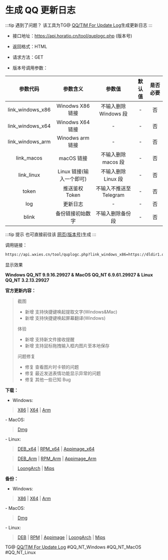 # 生成 QQ 更新日志

:::tip 遇到了问题？
该工具为TG@ [QQ/TIM For Update Log](https://t.me/qq_updatelog)生成更新日志
:::

- 接口地址：https://api.horatio.cn/tool/quplogc.php (版本号)
- 返回格式：HTML
- 请求方法：GET

- 版本号调用参数：

| 参数代码 | 参数含义 | 参数值 | 默认值 | 是否必要 |
| :-: | :-: | :-: | :-: | :-: |
| link_windows_x86 | Winodws X86 链接 | 不输入删除 Windows 段 | - | 否 |
| link_windows_x64 | Winodws X64 链接 | - | - | 否 |
| link_windows_arm | Winodws arm 链接 | - | - | 否 |
| link_macos | macOS 链接 | 不输入删除 macos 段 | - | 否 |
| link_linux | Linux 链接(输入一个即可) |   不输入删除 Linux 段   | - | 否 |
| token | 推送鉴权 Token | 不输入不推送至 Telegram | - | 否 |
|       log        |         更新日志         |            -            |   -    |    否    |
|      blink       |     备份链接初始数字     |    不输入删除备份段     |   -    |    否    |

:::tip 提示
也可直接前往该 [网页(版本号)](https://api.horatio.cn/tool/quplogc.html)生成
:::

调用链接：

```html
https://api.wxies.cn/tool/quplogc.php?link_windows_x86=https://dldir1.qq.com/qqfile/qq/QQNT/eb96d600/QQ9.9.16.29927_x86.exe&link_windows_x64=https://dldir1.qq.com/qqfile/qq/QQNT/3e273e30/QQ9.9.16.29927_x64.exe&link_windows_arm=https://dldir1.qq.com/qqfile/qq/QQNT/082e7efa/QQ9.9.16.29927_arm64.exe&link_macos=https://dldir1.qq.com/qqfile/qq/QQNT/62a1a49c/QQ_v6.9.61.29927.dmg&link_linux=https://dldir1.qq.com/qqfile/qq/QQNT/833d113c/linuxqq_3.2.13-29927_amd64.deb&blink=114514
```

显示效果

<b>Windows QQ_NT 9.9.16.29927 &</b>
<b>MacOS QQ_NT 6.9.61.29927 &</b>
<b>Linux QQ_NT 3.2.13.29927</b>

<b>官方更新内容：</b>

> 截图
> - 新增 支持快捷键唤起提取文字(Windows&Mac)
> - 新增 支持快捷键唤起屏幕翻译(Windows)
>
>
> 体验
> - 新增 支持新文件接收提醒
> - 新增 支持鼠标拖拽输入框内图片至本地保存
>
> 问题修复
> - 修复 查看图片时卡顿的问题
> - 修复 最近发送表情功能显示异常的问题
> - 修复 其他一些已知 Bug
>

<b>下载：</b>

- Windows:
<blockquote><a href='https://dldir1.qq.com/qqfile/qq/QQNT/eb96d600/QQ9.9.16.29927_x86.exe'>X86</a> | <a href='https://dldir1.qq.com/qqfile/qq/QQNT/3e273e30/QQ9.9.16.29927_x64.exe'>X64</a> | <a href='https://dldir1.qq.com/qqfile/qq/QQNT/082e7efa/QQ9.9.16.29927_arm64.exe'>Arm</a></blockquote>
- MacOS:
<blockquote><a href='https://dldir1.qq.com/qqfile/qq/QQNT/62a1a49c/QQ_v6.9.61.29927.dmg'>Dmg</a></blockquote>
- Linux:
<blockquote><a href='https://dldir1.qq.com/qqfile/qq/QQNT/833d113c/linuxqq_3.2.13-29927_amd64.deb'>DEB_x64</a> | <a href='https://dldir1.qq.com/qqfile/qq/QQNT/833d113c/linuxqq_3.2.13-29927_x86_64.rpm'>RPM_x64</a> | <a href='https://dldir1.qq.com/qqfile/qq/QQNT/833d113c/linuxqq_3.2.13-29927_x86_64.AppImage'>Appimage_x64</a></blockquote>
<blockquote><a href='https://dldir1.qq.com/qqfile/qq/QQNT/833d113c/linuxqq_3.2.13-29927_arm64.deb'>DEB_Arm</a> | <a href='https://dldir1.qq.com/qqfile/qq/QQNT/833d113c/linuxqq_3.2.13-29927_aarch64.rpm'>RPM_Arm</a> | <a href='https://dldir1.qq.com/qqfile/qq/QQNT/833d113c/linuxqq_3.2.13-29927_arm64.AppImage'>Appimage_Arm</a></blockquote>
<blockquote><a href='https://dldir1.qq.com/qqfile/qq/QQNT/833d113c/linuxqq_3.2.13-29927_loongarch64.deb'>LoongArch</a> | <a href='https://dldir1.qq.com/qqfile/qq/QQNT/833d113c/linuxqq_3.2.13-29927_mips64el.deb'>Mips</a></blockquote>

<b>备份：</b>
- Windows:
<blockquote><a href='https://t.me/linqiqi_backup/11'>X86</a> | <a href='https://t.me/linqiqi_backup/12'>X64</a> | <a href='https://t.me/linqiqi_backup/13'>Arm</a></blockquote>
- MacOS:
<blockquote><a href='https://t.me/linqiqi_backup/14'>Dmg</a></blockquote>
- Linux:
<blockquote><a href='https://t.me/linqiqi_backup/15'>DEB</a> | <a href='https://t.me/linqiqi_backup/16'>RPM</a> | <a href='https://t.me/linqiqi_backup/17'>Appimage</a> | <a href='https://t.me/linqiqi_backup/18'>LoongArch</a> | <a href='https://t.me/linqiqi_backup/19'>Mips</a></blockquote>

TG@ <a href='https://t.me/qq_updatelog'>QQ/TIM For Update Log</a>
#QQ_NT_Windows
#QQ_NT_MacOS
#QQ_NT_Linux

